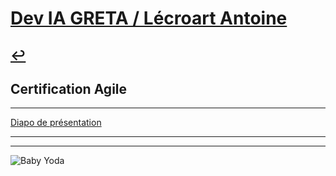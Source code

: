 # [Dev IA GRETA / Lécroart Antoine](https://github.com/Dev-IA-2024/antoine.lecroart)

[↩️](..)
---

## Certification Agile

---

[Diapo de présentation](https://prezi.com/view/zldZ19sn0GgqB7YzXrmQ/)

---
---
![Baby Yoda](https://images3.alphacoders.com/110/1108129.jpg)
